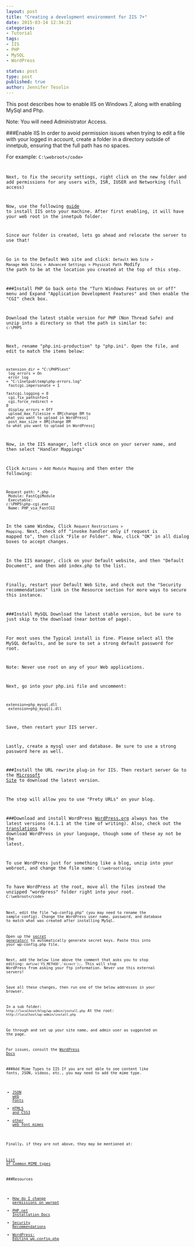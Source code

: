 ```yaml
---
layout: post
title: "Creating a development environment for IIS 7+"
date: 2015-03-14 12:34:21
categories:
- Tutorial
tags:
- IIS
- PHP
- MySQL
- WordPress

status: post
type: post
published: true
author: Jennifer Tesolin
---
```


This post describes how to enable IIS on Windows 7, along with enabling MySql and Php.<!--more-->

Note: You will need Administrator Access.

###Enable IIS 
In order to avoid permission issues when trying to edit a file with your logged in account, create a folder in a directory outside of innetpub, ensuring that the full path has no spaces.

For example: 
<code>C:\webroot\</code>

Next, to fix the security settings, right click on the new folder and add permissions for any users with, ISR, IUSER and Networking (full access) 

Now, use the following [guide](http://windows.microsoft.com/en-ca/windows7/install-internet-information-services-iis-7-5) to install IIS onto your machine. After first enabling, it will have your web root in the innetpub folder.

Since our folder is created, lets go ahead and relocate the server to use that!

Go in to the Default Web site and click: <code>Default Web Site > Manage Web Sites > Advanced Settings > Physical Path</code> Modify the path to be at the location you created at the top of this step.

###Install PHP
Go back onto the "Turn Windows Features on or off" menu and  Expand "Application Development Features" and then enable the "CGI" check box.

Download the latest stable version for PHP (Non Thread Safe) and unzip into a directory so that the path is similar to: <code>c:\PHP5</code>

Next, rename "php.ini-production" tp "php.ini". Open the file, and edit to match the items below:

<code>extension_dir = "C:\PHP5\ext"<br>
log_errors = On<br>
error_log = "C:\inetpub\temp\php-errors.log"<br>
fastcgi.impersonate = 1<br>
fastcgi.logging = 0<br>
cgi.fix_pathinfo=1<br>
cgi.force_redirect = 0<br>
display_errors = Off<br>
upload_max_filesize = 8M[change 8M to what you want to upload in WordPress]<br>
post_max_size = 8M[change 8M to what you want to upload in WordPress]</code>

Now, in the IIS manager, left click once on your server name, and then select "Handler Mappings"

Click <code>Actions > Add Module Mapping</code> and then enter the following:

<code>Request path: *.php<br>
Module: FastCgiModule<br>
Executable: c:\PHP5\php-cgi.exe<br>
Name: PHP_via_FastCGI</code>

In the same Window, Click <code>Request Restrictions > Mapping</code>. Next, check off "invoke handler only if request is mapped to", then click "File or Folder". Now, click  "OK" in all dialog boxes to accept changes.

In the IIS manager, click on your Default website, and then "Default Document", and then add index.php to the list.

Finally, restart your Default Web Site, and check out the "Security recommendations" link in the Resource section for more ways to secure this instance.

###Install MySQL
Download the latest stable version, but be sure to just skip to the download (near bottom of page).

For most uses the Typical install is fine. Please select all the MySQL defaults, and be sure to set a strong default password for root.

Note: Never use root on any of your Web applications.

Next, go into your php.ini file and uncomment:

<code>extension=php_mysql.dll<br>
extension=php_mysqli.dll</code>

Save, then restart your IIS server.

Lastly, create a mysql user and database. Be sure to use a strong password here as well.

###Install the URL rewrite plug-in for IIS. Then restart server
Go to the [Microsoft Site](http://www.iis.net/downloads/microsoft/url-rewrite) to download the latest version.

The step will allow you to use "Prety URLs" on your blog.

###Download and install WordPress
[WordPress.org](http://wordpress.org/download/) always has the latest versions (4.1.1 at the time of writing). Also, check out the [translations](https://make.wordpress.org/polyglots/teams/) to download WordPress in your language, though some of these ay not be the latest.

To use WordPress just for something like a blog, unzip into your webroot, and change the file name:
<code>C:\webroot\blog</code>

To have WordPress at the root, move all the files instead the unzipped "wordpress" folder right into your root.
<code>C:\webroot\</code>

Next, edit the file "wp-config.php" (you may need to rename the sample config).  Change the WordPress user name, password, and database to match what was created after installing MySql.

Open up the [secret generatorr](https://api.wordpress.org/secret-key/1.1/salt/) to automatically generate secret keys. Paste this into your wp-config.php file.

Next, add the below line above the comment that asks you to stop editing:
<code>define('FS_METHOD','direct');</code>. This will stop WordPress from asking your ftp information. Never use this external servers!

Save all these changes, then run one of the below addresses in your browser.

In a sub folder: <code>http://localhost/blog/wp-admin/install.php</code>
At the root: <code>http://localhost/wp-admin/install.php</code>

Go through and set up your site name, and admin user as suggested on the page.

For issues, consult the [WordPress Docs](http://codex.wordpress.org/Installing_WordPress)

###Add Mime Types to IIS
If you are not able to see content like fonts, JSON, videos, etc., you may need to add the mime type.

+ [JSON](http://www.uipress.com/add-json-handler-support-in-iis-7/)
[web Fonts](http://codingstill.com/2013/01/set-mime-types-for-web-fonts-in-iis/)
+ [HTML5 and CSS3](http://docs.composite.net/Layout/LayoutFAQ?q=Can+I+use+HTML5+and+CSS3+related+files+like+.svg%2C+.woff+and+.ogg%3F)
+ [other web font mimes](http://codingstill.com/2013/01/set-mime-types-for-web-fonts-in-iis/)

Finally, if they are not above, they may be mentioned at:

[List of Common MIME types](http://www.serverintellect.com/support/iis/mime-types/)

###Resources
+ [How do I change permissions on wwroot](http://stackoverflow.com/a/4920620)
+ [PHP.net Installation Docs](http://php.net/manual/en/install.windows.iis7.php)
+ [Security Recommendations](http://www.iis.net/learn/application-frameworks/install-and-configure-php-applications-on-iis/using-fastcgi-to-host-php-applications-on-iis#PHP_Security_Recommendations_)
+ [WordPress: Editing wp.config.php](http://codex.wordpress.org/Editing_wp-config.php)